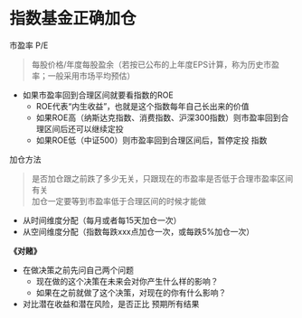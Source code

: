 # 指数基金正确加仓

市盈率 P/E
>每股价格/年度每股盈余（若按已公布的上年度EPS计算，称为历史市盈率；一般采用市场平均预估）
- 如果市盈率回到合理区间就要看指数的ROE
  - ROE代表“内生收益”，也就是这个指数每年自己长出来的价值
  - 如果ROE高（纳斯达克指数、消费指数、沪深300指数）则市盈率回到合理区间后还可以继续定投
  - 如果ROE低（中证500）则市盈率回到合理区间后，暂停定投
指数


加仓方法
>是否加仓跟之前跌了多少无关，只跟现在的市盈率是否低于合理市盈率区间有关\
>加仓一定要等到市盈率低于合理区间的时候才能做
- 从时间维度分配（每月或者每15天加仓一次）
- 从空间维度分配（指数每跌xxx点加仓一次，或每跌5%加仓一次）


**《对赌》**
- 在做决策之前先问自己两个问题
  - 现在做的这个决策在未来会对你产生什么样的影响？
  - 如果在之前就做了这个决策，对现在的你有什么影响？
- 对比潜在收益和潜在风险，是否正比
预期所有结果